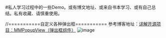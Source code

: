 #私人学习过程中的一些Demo。或有博文地址、或来自书本学习、或有自己总结。私有收藏、请慎重使用。


//===========自定义各种弹出框===========
参考博客地址：[详解开源项目：MMPopupView（弹出框组件）](http://www.cocoachina.com/ios/20150929/13417.html)
![image]()
